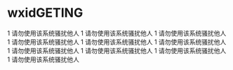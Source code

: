 # wxidGETING
1 请勿使用该系统骚扰他人
1 请勿使用该系统骚扰他人
1 请勿使用该系统骚扰他人
1 请勿使用该系统骚扰他人
1 请勿使用该系统骚扰他人
1 请勿使用该系统骚扰他人
1 请勿使用该系统骚扰他人
1 请勿使用该系统骚扰他人
1 请勿使用该系统骚扰他人
1 请勿使用该系统骚扰他人
